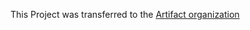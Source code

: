 This Project was transferred to the [Artifact organization](https://github.com/Artifact-Engine/Artifact)
